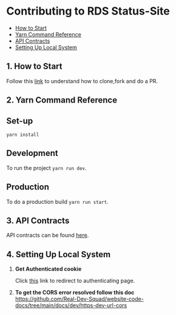 # Contributing to RDS Status-Site

- [How to Start](#1.-how-to-start)
- [Yarn Command Reference](#2.-yarn-command-reference)
- [API Contracts](#3.-api-contracts)
- [Setting Up Local System](#4.-setting-up-local-system)

##  **1. How to Start**

Follow this [link](https://github.com/Real-Dev-Squad/website-welcome/blob/main/CONTRIBUTING.md) to understand how to clone,fork and do a PR.




## **2. Yarn Command Reference**

## Set-up

`yarn install`

## Development

To run the project `yarn run dev`.

## Production

To do a production build `yarn run start`.


## **3. API Contracts**

API contracts can be found [here](https://github.com/Real-Dev-Squad/website-api-contracts/tree/main/tasks).

## **4. Setting Up Local System**

 
 1. **Get Authenticated cookie**
    
    Click [this](https://github.com/login/oauth/authorize?client_id=c4a84431feaf604e89d1) link to redirect to authenticating page.
 2. **To get the CORS error resolved follow this doc**  
    https://github.com/Real-Dev-Squad/website-code-docs/tree/main/docs/dev/https-dev-url-cors
   
 



